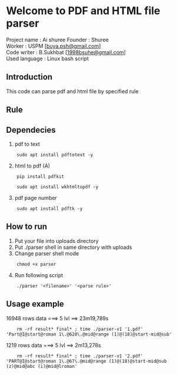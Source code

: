 # Welcome to PDF and HTML file parser
Project name : Ai shuree
Founder : Shuree  
Worker : USPM [buya.psh@gmail.com]  
Code writer : B.Sukhbat [1998bsuhe@gmail.com]  
Used language : Linux bash script  

## Introduction
This code can parse pdf and html file by specified rule

## Rule


## Dependecies
1) pdf to text
```
    sudo apt install pdftotext -y
```
2) html to pdf (A)
```
    pip install pdfkit
```
```
    sudo apt install wkhtmltopdf -y
```
3) pdf page number
```
    sudo apt install pdftk -y
```

## How to run 
1) Put your file into uploads directory
2) Put ./parser shell in same directory with uploads
3) Change parser shell mode 
```
    chmod +x parser
```
4) Run following script 
```
    ./parser '<filename>' '<parse rule>'
```
    
## Usage example 
16948 rows data ===> 5 lvl ==> 23m19,789s  
```
    rm -rf result* final* ; time ./parser-v1 '1.pdf' 'Part@I@start@roman 1\.@620\.@mid@range (1)@(18)@start-mid@sub'
```
1219 rows data ===> 5 lvl ==> 2m13,278s  
```
    rm -rf result* final* ; time ./parser-v1 '2.pdf' 'PART@I@start@roman 1\.@67\.@mid@range (1)@(18)@start-mid@sub (z)@mid@abc (i)@mid@lroman'
```
